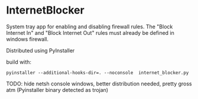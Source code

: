 # InternetBlocker
System tray app for enabling and disabling firewall rules. The "Block Internet In" and "Block Internet Out" rules must already be defined in windows firewall.

Distributed using PyInstaller

build with:
```
pyinstaller --additional-hooks-dir=. --noconsole  internet_blocker.py
```

TODO: hide netsh console windows, better distribution needed, pretty gross atm (Pyinstaller binary detected as trojan)

